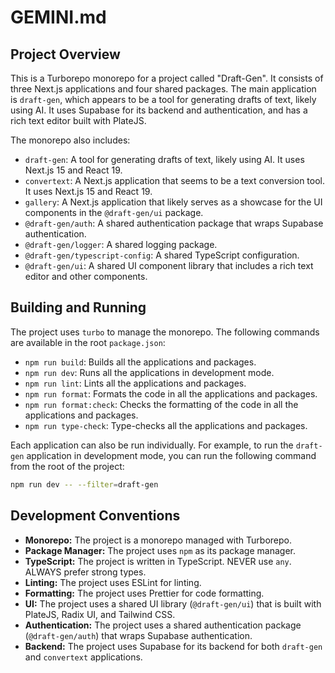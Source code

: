 # GEMINI.md

## Project Overview

This is a Turborepo monorepo for a project called "Draft-Gen". It consists of three Next.js applications and four shared packages. The main application is `draft-gen`, which appears to be a tool for generating drafts of text, likely using AI. It uses Supabase for its backend and authentication, and has a rich text editor built with PlateJS.

The monorepo also includes:

*   `draft-gen`: A tool for generating drafts of text, likely using AI. It uses Next.js 15 and React 19.
*   `convertext`: A Next.js application that seems to be a text conversion tool. It uses Next.js 15 and React 19.
*   `gallery`: A Next.js application that likely serves as a showcase for the UI components in the `@draft-gen/ui` package.
*   `@draft-gen/auth`: A shared authentication package that wraps Supabase authentication.
*   `@draft-gen/logger`: A shared logging package.
*   `@draft-gen/typescript-config`: A shared TypeScript configuration.
*   `@draft-gen/ui`: A shared UI component library that includes a rich text editor and other components.

## Building and Running

The project uses `turbo` to manage the monorepo. The following commands are available in the root `package.json`:

*   `npm run build`: Builds all the applications and packages.
*   `npm run dev`: Runs all the applications in development mode.
*   `npm run lint`: Lints all the applications and packages.
*   `npm run format`: Formats the code in all the applications and packages.
*   `npm run format:check`: Checks the formatting of the code in all the applications and packages.
*   `npm run type-check`: Type-checks all the applications and packages.

Each application can also be run individually. For example, to run the `draft-gen` application in development mode, you can run the following command from the root of the project:

```bash
npm run dev -- --filter=draft-gen
```

## Development Conventions

*   **Monorepo:** The project is a monorepo managed with Turborepo.
*   **Package Manager:** The project uses `npm` as its package manager.
*   **TypeScript:** The project is written in TypeScript. NEVER use `any`. ALWAYS prefer strong types.
*   **Linting:** The project uses ESLint for linting.
*   **Formatting:** The project uses Prettier for code formatting.
*   **UI:** The project uses a shared UI library (`@draft-gen/ui`) that is built with PlateJS, Radix UI, and Tailwind CSS.
*   **Authentication:** The project uses a shared authentication package (`@draft-gen/auth`) that wraps Supabase authentication.
*   **Backend:** The project uses Supabase for its backend for both `draft-gen` and `convertext` applications.
